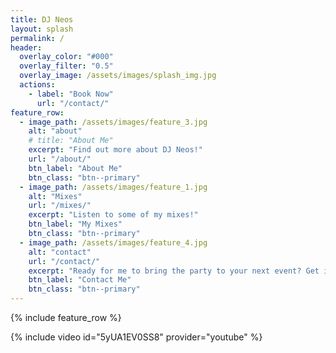 ```yaml
---
title: DJ Neos
layout: splash
permalink: /
header:
  overlay_color: "#000"
  overlay_filter: "0.5"
  overlay_image: /assets/images/splash_img.jpg
  actions:
    - label: "Book Now"
      url: "/contact/"
feature_row:
  - image_path: /assets/images/feature_3.jpg
    alt: "about"
    # title: "About Me"
    excerpt: "Find out more about DJ Neos!"
    url: "/about/"
    btn_label: "About Me"
    btn_class: "btn--primary"
  - image_path: /assets/images/feature_1.jpg
    alt: "Mixes"
    url: "/mixes/"
    excerpt: "Listen to some of my mixes!"
    btn_label: "My Mixes"
    btn_class: "btn--primary"
  - image_path: /assets/images/feature_4.jpg
    alt: "contact"
    url: "/contact/"
    excerpt: "Ready for me to bring the party to your next event? Get in touch here for any enquries or bookings!"
    btn_label: "Contact Me"
    btn_class: "btn--primary"
---
```





{% include feature_row %}

{% include video id="5yUA1EV0SS8" provider="youtube" %}
